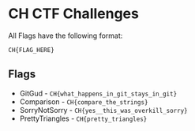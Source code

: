 # CH CTF Challenges

All Flags have the following format:

`CH{FLAG_HERE}`


## Flags

* GitGud - `CH{what_happens_in_git_stays_in_git}`
* Comparison - `CH{compare_the_strings}`
* SorryNotSorry - `CH{yes__this_was_overkill_sorry}`
* PrettyTriangles - `CH{pretty_triangles}`
